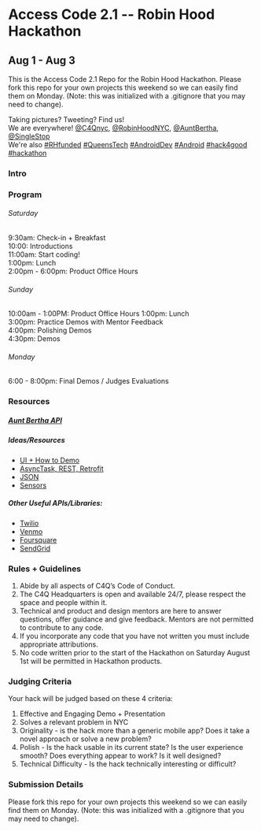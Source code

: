 # Access Code 2.1 -- Robin Hood Hackathon
## Aug 1 - Aug 3  
 
This is the Access Code 2.1 Repo for the Robin Hood Hackathon. Please fork this repo for your own projects this weekend so we can easily find them on Monday.  (Note: this was initialized with a .gitignore that you may need to change).  
  
Taking pictures? Tweeting? Find us!  
We are everywhere! [@C4Qnyc](https://twitter.com/c4qnyc), [@RobinHoodNYC](https://twitter.com/RobinHoodNYC), [@AuntBertha](https://twitter.com/AuntBertha), [@SingleStop](https://twitter.com/SingleStop)  
We're also [#RHfunded](https://twitter.com/hashtag/RHFunded?src=hash) [#QueensTech](https://twitter.com/hashtag/QueensTech?src=hash) [#AndroidDev](https://twitter.com/hashtag/AndroidDev?src=hash) [#Android](https://twitter.com/hashtag/Android?src=hash) [#hack4good]() [#hackathon](https://twitter.com/hashtag/hack4good?src=hash)


### Intro  

### Program  

###### Saturday  
9:30am: Check-in + Breakfast  
10:00: Introductions  
11:00am: Start coding!  
1:00pm: Lunch  
2:00pm - 6:00pm: Product Office Hours
  
###### Sunday  
10:00am - 1:00PM: Product Office Hours
1:00pm: Lunch  
3:00pm: Practice Demos with Mentor Feedback  
4:00pm: Polishing Demos  
4:30pm: Demos  
  
###### Monday  
6:00 - 8:00pm: Final Demos / Judges Evaluations  


### Resources  

##### [Aunt Bertha API](https://www.auntbertha.com/developers)  

##### Ideas/Resources 
*  [UI + How to Demo](https://github.com/accesscode-2-1/unit-3/blob/master/lessons/12_Product3.md)
*  [AsyncTask, REST, Retrofit](https://github.com/accesscode-2-1/unit-3/blob/master/lessons/08_Async-REST.md)
*  [JSON](https://github.com/accesscode-2-1/unit-3/blob/master/lessons/week-4/2015-04-04_json.md)
*  [Sensors](https://github.com/accesscode-2-1/unit-3/blob/master/lessons/11_Sensors.md)  

##### Other Useful APIs/Libraries:  
*  [Twilio](https://www.twilio.com/api)  
*  [Venmo](https://github.com/venmo/app-switch-android)
*  [Foursquare](https://developer.foursquare.com/overview/)
*  [SendGrid](https://github.com/danysantiago/sendgrid-android)


### Rules + Guidelines
1. Abide by all aspects of C4Q’s Code of Conduct.  
2. The C4Q Headquarters is open and available 24/7, please respect the space and people within it.  
3. Technical and product and design mentors are here to answer questions, offer guidance and give feedback.  Mentors are not permitted to contribute to any code.  
4. If you incorporate any code that you have not written you must include appropriate attributions.  
5. No code written prior to the start of the Hackathon on Saturday August 1st will be permitted in Hackathon products.  


### Judging Criteria
Your hack will be judged based on these 4 criteria:  
1. Effective and Engaging Demo + Presentation  
2. Solves a relevant problem in NYC  
3. Originality - is the hack more than a generic mobile app? Does it take a novel approach or solve a new problem?  
4. Polish - Is the hack usable in its current state? Is the user experience smooth? Does everything appear to work? Is it well designed?  
5. Technical Difficulty - Is the hack technically interesting or difficult?   

### Submission Details  
Please fork this repo for your own projects this weekend so we can easily find them on Monday.  (Note: this was initialized with a .gitignore that you may need to change).  
